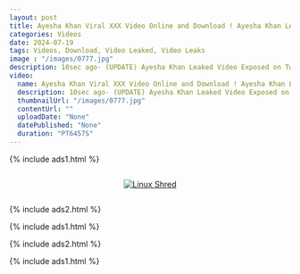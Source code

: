 ```yaml
---
layout: post
title: Ayesha Khan Viral XXX Video Online and Download ! Ayesha Khan Leak mms
categories: Videos
date: 2024-07-19
tags: Videos, Download, Video Leaked, Video Leaks
image : "/images/0777.jpg"
description: 10sec ago- (UPDATE) Ayesha Khan Leaked Video Exposed on Twitter [WATCH]— Ayesha Khan Viral Video Online HD. Ayesha Khan leaked Video Instagram, Twitter, Tiktok FULL'Video. videos. Initially shared on TikTok
video:
  name: Ayesha Khan Viral XXX Video Online and Download ! Ayesha Khan Leak mms
  description: 10sec ago- (UPDATE) Ayesha Khan Leaked Video Exposed on Twitter [WATCH]— Ayesha Khan Viral Video Online HD. Ayesha Khan leaked Video Instagram, Twitter, Tiktok FULL'Video. videos. Initially shared on TikTok
  thumbnailUrl: "/images/0777.jpg"
  contentUrl: ""
  uploadDate: "None"
  datePublished: "None"
  duration: "PT6457S"
---
```

{% include ads1.html %}

<div class="separator" style="clear: both;">
    <a rel="nofollow" target="_blank" href="/watch-video-1.html?link=aHR0cHM6Ly9sb29rZXAuYmxvZ3Nwb3QuY29tLw==" style="display: block; padding: 1em 0; text-align: center;">
        <img src="{{ site.baseurl }}/images/video.webp" alt="Linux Shred" title="Linux Shred">
    </a>
</div>

{% include ads2.html %}

{% include ads1.html %}

{% include ads2.html %}

{% include ads1.html %}
